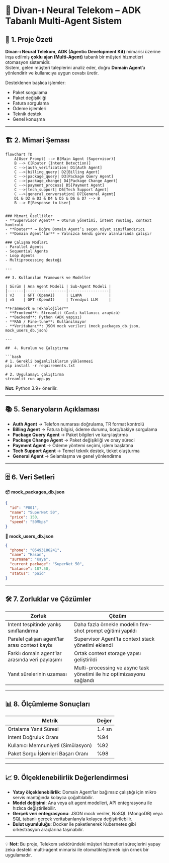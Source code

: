 # 📄 Divan-ı Neural Telekom – ADK Tabanlı Multi-Agent Sistem

## 📌 1. Proje Özeti
**Divan-ı Neural Telekom**, **ADK (Agentic Development Kit)** mimarisi üzerine inşa edilmiş **çoklu ajan (Multi-Agent)** tabanlı bir müşteri hizmetleri otomasyon sistemidir.  
Sistem, gelen müşteri taleplerini analiz eder, doğru **Domain Agent**’a yönlendirir ve kullanıcıya uygun cevabı üretir.  

Desteklenen başlıca işlemler:
- Paket sorgulama
- Paket değişikliği
- Fatura sorgulama
- Ödeme işlemleri
- Teknik destek
- Genel konuşma

---

## 🏗 2. Mimari Şeması

```mermaid
flowchart TD
    A[User Prompt] --> B[Main Agent (Supervisor)]
    B --> C[Router (Intent Detection)]
    C -->|auth_verification| D1[Auth Agent]
    C -->|billing_query| D2[Billing Agent]
    C -->|package_query| D3[Package Query Agent]
    C -->|package_change| D4[Package Change Agent]
    C -->|payment_process| D5[Payment Agent]
    C -->|tech_support| D6[Tech Support Agent]
    C -->|general_conversation| D7[General Agent]
    D1 & D2 & D3 & D4 & D5 & D6 & D7 --> B
    B --> E[Response to User]


### Mimari Özellikler
- **Supervisor Agent** → Oturum yönetimi, intent routing, context kontrolü  
- **Router** → Doğru Domain Agent’ı seçen niyet sınıflandırıcı  
- **Domain Agent’lar** → Yalnızca kendi görev alanlarında çalışır  

### Çalışma Modları
- Parallel Agents  
- Sequential Agents  
- Loop Agents  
- Multiprocessing desteği  

---

## 3. Kullanılan Framework ve Modeller

| Sürüm | Ana Agent Modeli | Sub-Agent Modeli |
|-------|------------------|------------------|
| v3    | GPT (OpenAI)     | LLaMA            |
| v5    | GPT (OpenAI)     | Trendyol LLM     |

**Framework & Teknolojiler**
- **Frontend**: Streamlit (Canlı kullanıcı arayüzü)  
- **Backend**: Python (ADK yapısı)  
- **RAG / Fine-tune**: Kullanılmıyor  
- **Veritabanı**: JSON mock verileri (mock_packages_db.json, mock_users_db.json)  

---

##  4. Kurulum ve Çalıştırma

```bash
# 1. Gerekli bağımlılıkların yüklenmesi
pip install -r requirements.txt

# 2. Uygulamayı çalıştırma
streamlit run app.py
```

**Not:** Python 3.9+ önerilir.

---

## 📚 5. Senaryoların Açıklaması

- **Auth Agent** → Telefon numarası doğrulama, TR format kontrolü  
- **Billing Agent** → Fatura bilgisi, ödeme durumu, borç/bakiye sorgulama  
- **Package Query Agent** → Paket bilgileri ve karşılaştırma  
- **Package Change Agent** → Paket değişikliği ve onay süreci  
- **Payment Agent** → Ödeme yöntemi seçimi, işlem başlatma  
- **Tech Support Agent** → Temel teknik destek, ticket oluşturma  
- **General Agent** → Selamlaşma ve genel yönlendirme  

---

## 🗄 6. Veri Setleri

**📦 mock_packages_db.json**
```json
{
  "id": "P001",
  "name": "SuperNet 50",
  "price": 150,
  "speed": "50Mbps"
}
```

**👤 mock_users_db.json**
```json
{
  "phone": "05493186241",
  "name": "Hasan",
  "surname": "Kaya",
  "current_package": "SuperNet 50",
  "balance": 187.50,
  "status": "paid"
}
```

---

## 🛠 7. Zorluklar ve Çözümler

| Zorluk | Çözüm |
|--------|-------|
| Intent tespitinde yanlış sınıflandırma | Daha fazla örnekle modelin few-shot prompt eğitimi yapıldı |
| Paralel çalışan agent’lar arası context kaybı | Supervisor Agent’ta context stack yönetimi eklendi |
| Farklı domain agent’lar arasında veri paylaşımı | Ortak context storage yapısı geliştirildi |
| Yanıt sürelerinin uzaması | Multi-processing ve async task yönetimi ile hız optimizasyonu sağlandı |

---

## 📊 8. Ölçümleme Sonuçları

| Metrik | Değer |
|--------|-------|
| Ortalama Yanıt Süresi | 1.4 sn |
| Intent Doğruluk Oranı | %94 |
| Kullanıcı Memnuniyeti (Simülasyon) | %92 |
| Paket Sorgu İşlemleri Başarı Oranı | %98 |

---

## 📈 9. Ölçeklenebilirlik Değerlendirmesi

- **Yatay ölçeklenebilirlik**: Domain Agent’lar bağımsız çalıştığı için mikro servis mantığında kolayca çoğaltılabilir.  
- **Model değişimi**: Ana veya alt agent modelleri, API entegrasyonu ile hızlıca değiştirilebilir.  
- **Gerçek veri entegrasyonu**: JSON mock veriler, NoSQL (MongoDB) veya SQL tabanlı gerçek veritabanlarıyla kolayca değiştirilebilir.  
- **Bulut uyumluluğu**: Docker ile paketlenerek Kubernetes gibi orkestrasyon araçlarına taşınabilir.  

---

💡 **Not:** Bu proje, Telekom sektöründeki müşteri hizmetleri süreçlerini yapay zeka destekli multi-agent mimarisi ile otomatikleştirmek için örnek bir uygulamadır.
